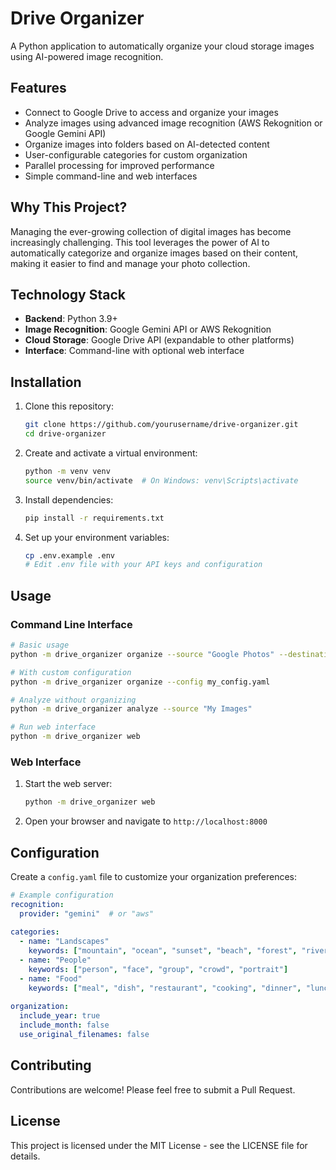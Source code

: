 # Drive Organizer

A Python application to automatically organize your cloud storage images using AI-powered image recognition.

## Features

- Connect to Google Drive to access and organize your images
- Analyze images using advanced image recognition (AWS Rekognition or Google Gemini API)
- Organize images into folders based on AI-detected content
- User-configurable categories for custom organization
- Parallel processing for improved performance
- Simple command-line and web interfaces

## Why This Project?

Managing the ever-growing collection of digital images has become increasingly challenging. This tool leverages the power of AI to automatically categorize and organize images based on their content, making it easier to find and manage your photo collection.

## Technology Stack

- **Backend**: Python 3.9+
- **Image Recognition**: Google Gemini API or AWS Rekognition
- **Cloud Storage**: Google Drive API (expandable to other platforms)
- **Interface**: Command-line with optional web interface

## Installation

1. Clone this repository:
   ```bash
   git clone https://github.com/yourusername/drive-organizer.git
   cd drive-organizer
   ```

2. Create and activate a virtual environment:
   ```bash
   python -m venv venv
   source venv/bin/activate  # On Windows: venv\Scripts\activate
   ```

3. Install dependencies:
   ```bash
   pip install -r requirements.txt
   ```

4. Set up your environment variables:
   ```bash
   cp .env.example .env
   # Edit .env file with your API keys and configuration
   ```

## Usage

### Command Line Interface

```bash
# Basic usage
python -m drive_organizer organize --source "Google Photos" --destination "Organized Photos"

# With custom configuration
python -m drive_organizer organize --config my_config.yaml

# Analyze without organizing
python -m drive_organizer analyze --source "My Images"

# Run web interface
python -m drive_organizer web
```

### Web Interface

1. Start the web server:
   ```bash
   python -m drive_organizer web
   ```

2. Open your browser and navigate to `http://localhost:8000`

## Configuration

Create a `config.yaml` file to customize your organization preferences:

```yaml
# Example configuration
recognition:
  provider: "gemini"  # or "aws"
  
categories:
  - name: "Landscapes"
    keywords: ["mountain", "ocean", "sunset", "beach", "forest", "river"]
  - name: "People"
    keywords: ["person", "face", "group", "crowd", "portrait"]
  - name: "Food"
    keywords: ["meal", "dish", "restaurant", "cooking", "dinner", "lunch"]
    
organization:
  include_year: true
  include_month: false
  use_original_filenames: false
```

## Contributing

Contributions are welcome! Please feel free to submit a Pull Request.

## License

This project is licensed under the MIT License - see the LICENSE file for details.
